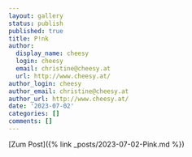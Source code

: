 ```yaml
---
layout: gallery
status: publish
published: true
title: P!nk
author:
  display_name: cheesy
  login: cheesy
  email: christine@cheesy.at
  url: http://www.cheesy.at/
author_login: cheesy
author_email: christine@cheesy.at
author_url: http://www.cheesy.at/
date: '2023-07-02'
categories: []
comments: []
--- 
```


[Zum Post]({% link _posts/2023-07-02-Pink.md %})
